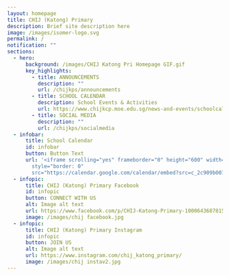 ```yaml
---
layout: homepage
title: CHIJ (Katong) Primary
description: Brief site description here
image: /images/isomer-logo.svg
permalink: /
notification: ""
sections:
  - hero:
      background: /images/CHIJ Katong Pri Homepage GIF.gif
      key_highlights:
        - title: ANNOUNCEMENTS
          description: ""
          url: /chijkps/announcements
        - title: SCHOOL CALENDAR
          description: School Events & Activities
          url: https://www.chijkcp.moe.edu.sg/news-and-events/schoolcalendar/
        - title: SOCIAL MEDIA
          description: ""
          url: /chijkps/socialmedia
  - infobar:
      title: School Calendar
      id: infobar
      button: Button Text
      url: '<iframe scrolling="yes" frameborder="0" height="600" width="800"
        style="border: 0"
        src="https://calendar.google.com/calendar/embed?src=c_2c909b007968ca9841913c5960480250c823a405c3565aa5d24730763f21275b%40group.calendar.google.com&ctz=Asia%2FSingapore"></iframe>'
  - infopic:
      title: CHIJ (Katong) Primary Facebook
      id: infopic
      button: CONNECT WITH US
      alt: Image alt text
      url: https://www.facebook.com/p/CHIJ-Katong-Primary-100064368781577/
      image: /images/chij facebook.jpg
  - infopic:
      title: CHIJ (Katong) Primary Instagram
      id: infopic
      button: JOIN US
      alt: Image alt text
      url: https://www.instagram.com/chij_katong_primary/
      image: /images/chij instav2.jpg
---
```

